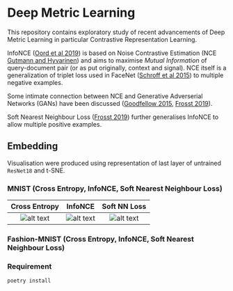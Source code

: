 # Deep Metric Learning
This repository contains exploratory study of recent advancements of Deep Metric Learning in particular Contrastive Representation Learning.

InfoNCE ([Oord et al 2019][1]) is based on Noise Contrastive Estimation (NCE [Gutmann and Hyvarinen][2]) and aims to maximise _Mutual Information_ of query-document pair (or as put originally, context and signal). NCE itself is a generalization of triplet loss used in FaceNet ([Schroff et al 2015][3]) to multiple negative examples.

Some intimate connection between NCE and Generative Adverserial Networks (GANs) have been discussed ([Goodfellow 2015][4], [Frosst 2019][5]).

Soft Nearest Neighbour Loss ([Frosst 2019][5]) further generalises InfoNCE to allow multiple positive examples.

## Embedding
Visualisation were produced using representation of last layer of untrained `ResNet18` and t-SNE.

### MNIST (Cross Entropy, InfoNCE, Soft Nearest Neighbour Loss)
| Cross Entropy | InfoNCE      |Soft NN Loss|
|:-------------:|:------------:|:----------:|
|![alt text](assets/images_1644456003.gif "MNIST, CrossEntropyLoss")|![alt text](assets/images_1644456757.gif "MNIST, InfoNCE")|![alt text](assets/images_1644457560.gif "MNIST, SoftNearestNeighbourLoss")|

### Fashion-MNIST (Cross Entropy, InfoNCE, Soft Nearest Neighbour Loss)


### Requirement
`poetry install`


[1]: https://arxiv.org/abs/1807.03748 
[2]: https://www.jmlr.org/papers/volume13/gutmann12a/gutmann12a.pdf
[3]: https://arxiv.org/abs/1503.03832
[4]: https://arxiv.org/abs/1412.6515
[5]: https://arxiv.org/abs/1902.01889
